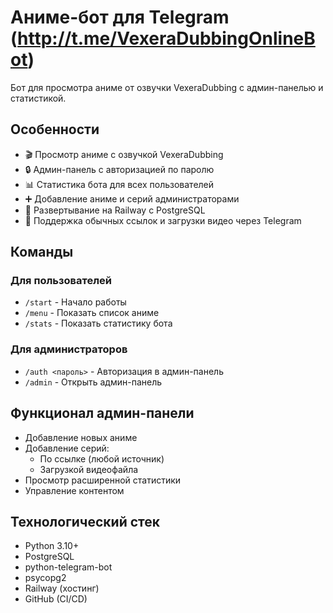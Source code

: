 # Аниме-бот для Telegram (http://t.me/VexeraDubbingOnlineBot)

Бот для просмотра аниме от озвучки VexeraDubbing с админ-панелью и статистикой.

## Особенности

- 🎬 Просмотр аниме с озвучкой VexeraDubbing
- 🔒 Админ-панель с авторизацией по паролю
- 📊 Статистика бота для всех пользователей
- ➕ Добавление аниме и серий администраторами
- 🚀 Развертывание на Railway с PostgreSQL
- 🔄 Поддержка обычных ссылок и загрузки видео через Telegram

## Команды

### Для пользователей
- `/start` - Начало работы
- `/menu` - Показать список аниме
- `/stats` - Показать статистику бота

### Для администраторов
- `/auth <пароль>` - Авторизация в админ-панель
- `/admin` - Открыть админ-панель

## Функционал админ-панели
- Добавление новых аниме
- Добавление серий:
  - По ссылке (любой источник)
  - Загрузкой видеофайла
- Просмотр расширенной статистики
- Управление контентом

## Технологический стек
- Python 3.10+
- PostgreSQL
- python-telegram-bot
- psycopg2
- Railway (хостинг)
- GitHub (CI/CD)
